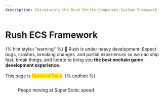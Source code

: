 ```yaml
---
description: Introducing the Rush Entity-Component-System framework.
---
```


# Rush ECS Framework

{% hint style="warning" %}
🚧 Rush is under heavy development. Expect bugs, crashes, breaking changes, and partial experiences so we can ship fast, break things, and iterate to bring you **the best onchain game development experience**. \
\
This page is <mark style="color:orange;">**Updated Daily**</mark>.
{% endhint %}



<figure><img src="../../.gitbook/assets/rush-peepo.png" alt=""><figcaption><p>Peepo moving at Super Sonic speed</p></figcaption></figure>
